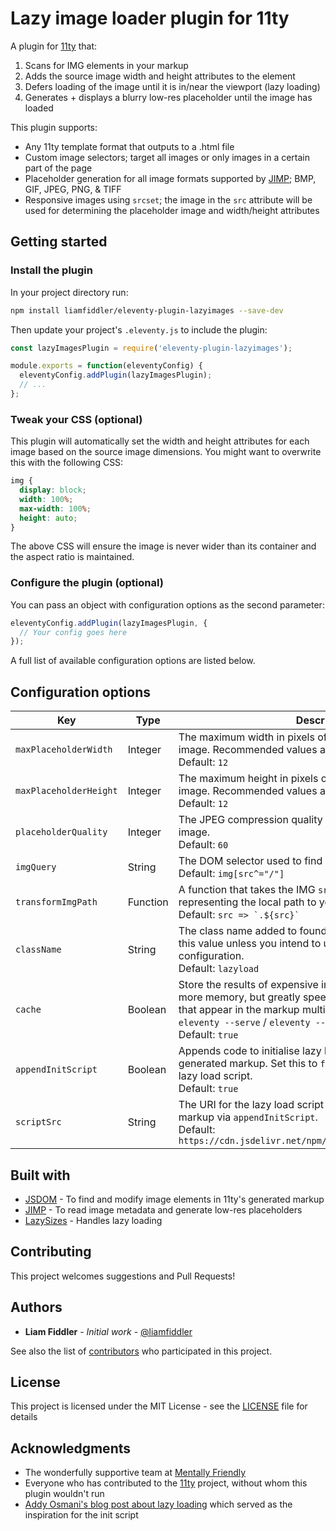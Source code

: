 # Lazy image loader plugin for 11ty

A plugin for [11ty](https://www.11ty.io/) that:
1. Scans for IMG elements in your markup
2. Adds the source image width and height attributes to the element
3. Defers loading of the image until it is in/near the viewport (lazy loading)
4. Generates + displays a blurry low-res placeholder until the image has loaded

This plugin supports:
- Any 11ty template format that outputs to a .html file
- Custom image selectors; target all images or only images in a certain part
  of the page
- Placeholder generation for all image formats supported by
  [JIMP](https://github.com/oliver-moran/jimp); BMP, GIF, JPEG, PNG, & TIFF
- Responsive images using `srcset`; the image in the `src` attribute will be
  used for determining the placeholder image and width/height attributes

## Getting started

### Install the plugin

In your project directory run:
```sh
npm install liamfiddler/eleventy-plugin-lazyimages --save-dev
```

Then update your project's `.eleventy.js` to include the plugin:
```js
const lazyImagesPlugin = require('eleventy-plugin-lazyimages');

module.exports = function(eleventyConfig) {
  eleventyConfig.addPlugin(lazyImagesPlugin);
  // ...
};
```

### Tweak your CSS (optional)

This plugin will automatically set the width and height attributes
for each image based on the source image dimensions. You might want
to overwrite this with the following CSS:
```css
img {
  display: block;
  width: 100%;
  max-width: 100%;
  height: auto;
}
```
The above CSS will ensure the image is never wider than its container and the aspect ratio is maintained.

### Configure the plugin (optional)

You can pass an object with configuration options as the second parameter:
```js
eleventyConfig.addPlugin(lazyImagesPlugin, {
  // Your config goes here
});
```
A full list of available configuration options are listed below.

## Configuration options

| Key | Type | Description |
|--|--|--|
| `maxPlaceholderWidth` | Integer | The maximum width in pixels of the generated placeholder image. Recommended values are between 6 and 15.<br>Default: `12` |
| `maxPlaceholderHeight` | Integer | The maximum height in pixels of the generated placeholder image. Recommended values are between 6 and 15.<br>Default: `12` |
| `placeholderQuality` | Integer | The JPEG compression quality of the generated placeholder image.<br>Default: `60` |
| `imgQuery` | String | The DOM selector used to find IMG elements in the markup.<br>Default: `img[src^="/"]` |
| `transformImgPath` | Function | A function that takes the IMG `src` attribute and returns a string representing the local path to your image.<br>Default: ``` src => `.${src}` ``` |
| `className` | String | The class name added to found IMG elements. Do not change this value unless you intend to use your own `scriptSrc` configuration.<br>Default: `lazyload` |
| `cache` | Boolean | Store the results of expensive image reads in memory. Uses more memory, but greatly speeds up processing of images that appear in the markup multiple times or when using `eleventy --serve` / `eleventy --watch`.<br>Default: `true` |
| `appendInitScript` | Boolean | Appends code to initialise lazy loading of images to the generated markup. Set this to `false` if you include your own lazy load script.<br>Default: `true` |
| `scriptSrc` | String | The URI for the lazy load script that is injected into the markup via `appendInitScript`.<br>Default: `https://cdn.jsdelivr.net/npm/lazysizes@5/lazysizes.min.js` |

## Built with

* [JSDOM](https://github.com/jsdom/jsdom) - To find and modify image elements in 11ty's generated markup
* [JIMP](https://github.com/oliver-moran/jimp) - To read image metadata and generate low-res placeholders
* [LazySizes](https://github.com/aFarkas/lazysizes) - Handles lazy loading

## Contributing

This project welcomes suggestions and Pull Requests!

## Authors

* **Liam Fiddler** - *Initial work* - [@liamfiddler](https://github.com/liamfiddler)

See also the list of [contributors](https://github.com/liamfiddler/eleventy-plugin-lazyimages/contributors) who participated in this project.

## License

This project is licensed under the MIT License - see the [LICENSE](LICENSE) file for details

## Acknowledgments

* The wonderfully supportive team at [Mentally Friendly](https://mentallyfriendly.com)
* Everyone who has contributed to the [11ty](https://www.11ty.io/) project, without whom this plugin wouldn't run
* [Addy Osmani's blog post about lazy loading](https://addyosmani.com/blog/lazy-loading/) which served as the inspiration for the init script
